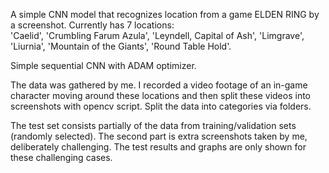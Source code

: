 A simple CNN model that recognizes location from a game ELDEN RING by a screenshot.
Currently has 7 locations:  
'Caelid', 'Crumbling Farum Azula', 'Leyndell, Capital of Ash', 'Limgrave', 'Liurnia', 'Mountain of the Giants', 'Round Table Hold'.

Simple sequential CNN with ADAM optimizer.

The data was gathered by me. I recorded a video footage of an in-game character moving around these locations and then split these videos into screenshots with opencv script. Split the data into categories via folders.

The test set consists partially of the data from training/validation sets (randomly selected). The second part is extra screenshots taken by me, deliberately challenging.
The test results and graphs are only shown for these challenging cases.
